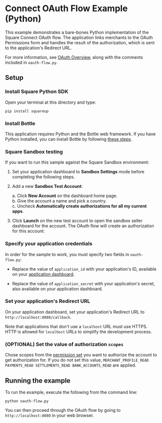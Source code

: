 # Connect OAuth Flow Example (Python)

This example demonstrates a bare-bones Python implementation of the Square Connect OAuth flow. The application links merchants to the OAuth Permissions form and handles the result of the authorization, which is sent to the application's Redirect URL.

For more information, see [OAuth Overview](https://developer.squareup.com/docs/oauth-api/what-it-does), along with the comments included in `oauth-flow.py`.

## Setup

### Install Square Python SDK
Open your terminal at this directory and type:
```
pip install squareup
```

### Install Bottle

This application requires Python and the Bottle web framework. If you have Python
installed, you can install Bottle by following [these steps](http://bottlepy.org/docs/dev/tutorial.html#installation).

### Square Sandbox testing
If you want to run this sample against the Square Sandbox environment:

1. Set your application dashboard to **Sandbox Settings** mode before completing
the following steps.
1. Add a new **Sandbox Test Account**:

   a. Click **New Account** on the dashboard home page.<br>
   b. Give the account a name and pick a country. <br>
   c. Uncheck **Automatically create authorizations for all my current apps**.<br>

1. Click **Launch** on the new test account to open the sandbox seller dashboard
for the account. The OAuth flow will create an authorization for this account.


### Specify your application credentials

In order for the sample to work, you must specify two fields in `oauth-flow.py`:

* Replace the value of `application_id` with your application's ID, available on your
[application dashboard](https://connect.squareup.com/apps).

* Replace the value of `application_secret` with your application's secret, also
available on your application dashboard.

### Set your application's Redirect URL

On your application dashboard, set your application's Redirect URL to `http://localhost:8080/callback`.

Note that applications that don't use a `localhost` URL must use HTTPS. HTTP is
allowed for `localhost` URLs to simplify the development process.

### (OPTIONAL) Set the value of authorization `scopes`
Chose scopes from the [permission set](../OAuthPermissions.md) you
want to authorize the account to get authorization for. If you do not set this value,
`MERCHANT_PROFILE_READ PAYMENTS_READ SETTLEMENTS_READ BANK_ACCOUNTS_READ` are applied.

## Running the example

To run the example, execute the following from the command line:

    python oauth-flow.py

You can then proceed through the OAuth flow by going to `http://localhost:8080`
in your web browser.
